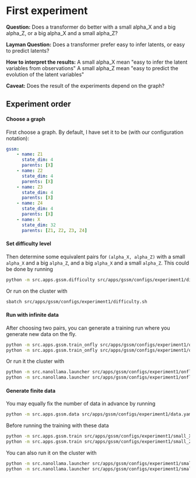 # First experiment

**Question:**
Does a transformer do better with a small alpha_X and a big alpha_Z, or a big alpha_X and a small alpha_Z?

**Layman Question:**
Does a transformer prefer easy to infer latents, or easy to predict latents?

**How to interpret the results:**
A small alpha_X mean "easy to infer the latent variables from observations"
A small alpha_Z mean "easy to predict the evolution of the latent variables" 

**Caveat:**
Does the result of the experiments depend on the graph?

## Experiment order
#### Choose a graph
First choose a graph. By default, I have set it to be (with our configuration notation):
```yaml
gssm:
    - name: Z1
      state_dim: 4
      parents: [X]
    - name: Z2
      state_dim: 4
      parents: [X]
    - name: Z3
      state_dim: 4
      parents: [X]
    - name: Z4
      state_dim: 4
      parents: [X]
    - name: X
      state_dim: 32
      parents: [Z1, Z2, Z3, Z4]
```

#### Set difficulty level
Then determine some equivalent pairs for `(alpha_X, alpha_Z)` with a small `alpha_X` and a big `alpha_Z`, and a big `alpha_X` and a small `alpha_Z`.
This could be done by running
```bash
python -m src.apps.gssm.difficulty src/apps/gssm/configs/experiment1/difficulty.yaml
```
Or run on the cluster with
```bash
sbatch src/apps/gssm/configs/experiment1/difficulty.sh
```

#### Run with infinite data
After choosing two pairs, you can generate a training run where you generate new data on the fly.
```bash
python -m src.apps.gssm.train_onfly src/apps/gssm/configs/experiment1/onfly_small_X.yaml
python -m src.apps.gssm.train_onfly src/apps/gssm/configs/experiment1/onfly_small_Z.yaml
```
Or run it the cluster with
```bash
python -m src.nanollama.launcher src/apps/gssm/configs/experiment1/onfly_small_X.yaml
python -m src.nanollama.launcher src/apps/gssm/configs/experiment1/onfly_small_Z.yaml
```

#### Generate finite data
You may equally fix the number of data in advance by running
```bash
python -m src.apps.gssm.data src/apps/gssm/configs/experiment1/data.yaml
```
Before running the training with these data
```bash
python -m src.apps.gssm.train src/apps/gssm/configs/experiment1/small_X.yaml
python -m src.apps.gssm.train src/apps/gssm/configs/experiment1/small_Z.yaml
```
You can also run it on the cluster with
```bash
python -m src.nanollama.launcher src/apps/gssm/configs/experiment1/small_X.yaml
python -m src.nanollama.launcher src/apps/gssm/configs/experiment1/small_Z.yaml
```
